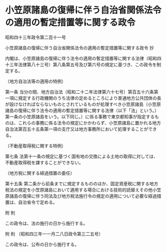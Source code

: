 # 小笠原諸島の復帰に伴う自治省関係法令の適用の暫定措置等に関する政令

昭和四十三年政令第二百十一号

小笠原諸島の復帰に伴う自治省関係法令の適用の暫定措置等に関する政令 抄

内閣は、小笠原諸島の復帰に伴う法令の適用の暫定措置等に関する法律（昭和四十三年法律第八十三号）第八条第五号及び第六号の規定に基づき、この政令を制定する。

（地方自治法等の適用の特例）

第一条 当分の間、地方自治法（昭和二十二年法律第六十七号）第百五十六条第一項に規定する行政機関のうち法律の定めるところにより普通地方公共団体の長が設けなければならないものとされているものが処理すべき小笠原諸島（小笠原諸島の復帰に伴う法令の適用の暫定措置等に関する法律（以下「法」という。）第一条の小笠原諸島をいう。以下同じ。）に係る事務で東京都知事が指定するものは、これらの事務に係る法令の規定にかかわらず、小笠原諸島に置かれる地方自治法第百五十五条第一項の支庁又は地方事務所において処理することができる。

（不動産取得税に関する特例）

第七条 法第十一条の規定に基づく国有地の交換による土地の取得に対しては、不動産取得税を課することができない。

（地方税に関する経過措置の委任）

第十五条 第二条から前条までに規定するもののほか、固定資産税に関する地方税法の規定を小笠原諸島において適用する場合における技術的読替えその他小笠原諸島の復帰に伴う同法及び地方税法施行令の規定の適用について必要な経過措置は、自治省令で定める。

附 則

この政令は、法の施行の日から施行する。

附 則 （昭和四三年一一月二八日政令第三二五号）

この政令は、公布の日から施行する。
